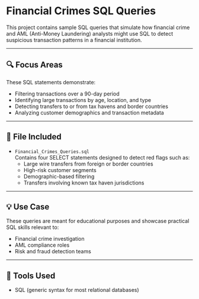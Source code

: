# Financial Crimes SQL Queries

This project contains sample SQL queries that simulate how financial crime and AML (Anti-Money Laundering) analysts might use SQL to detect suspicious transaction patterns in a financial institution.

---

## 🔍 Focus Areas

These SQL statements demonstrate:

- Filtering transactions over a 90-day period
- Identifying large transactions by age, location, and type
- Detecting transfers to or from tax havens and border countries
- Analyzing customer demographics and transaction metadata

---

## 📄 File Included

- `Financial_Crimes_Queries.sql`  
  Contains four SELECT statements designed to detect red flags such as:
  - Large wire transfers from foreign or border countries
  - High-risk customer segments
  - Demographic-based filtering
  - Transfers involving known tax haven jurisdictions

---

## 💡 Use Case

These queries are meant for educational purposes and showcase practical SQL skills relevant to:

- Financial crime investigation
- AML compliance roles
- Risk and fraud detection teams

---

## 🧠 Tools Used

- SQL (generic syntax for most relational databases)
